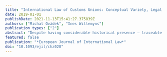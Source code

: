 ```yaml
---
title: "International Law of Customs Unions: Conceptual Variety, Legal Ambiguity and Diverse Practice"
date: 2019-01-01
publishDate: 2021-11-13T15:41:27.375839Z
authors: ["Michal Ovádek", "Ines Willemyns"]
publication_types: ["2"]
abstract: "Despite having considerable historical presence – traceable from 19th-century Germany – customs unions (CUs) have long been an understudied phenomenon in international law. This article aims to remedy this gap by critically reviewing the concept of customs union and identifying key issues in CU designs. The article problematizes what is understood by the concept of CU and what is entailed by the foremost definition of CUs found in Article XXIV of the General Agreement on Tariffs and Trade (GATT). It further investigates how recurrent design issues are resolved in practice by different CUs considering the inherent tension between the enactment of common rules and institutions and state sovereignty. We find variety in the historical, economic and legal conceptualizations of CUs, ambiguity and lacunas in Article XXIV of the GATT and diversity of CU designs along with a discernible concern for the impact of legal arrangements on state sovereignty."
featured: false
publication: "*European Journal of International Law*"
doi: "10.1093/ejil/chz028"
---
```


